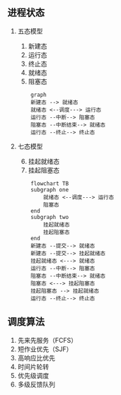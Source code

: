 ## 进程状态
1. 五态模型
	1. 新建态
	2. 运行态
	3. 终止态
	4. 就绪态
	5. 阻塞态
	```mermaid
		graph
		新建态 --> 就绪态
		就绪态 <--调度---> 运行态
		运行态 --中断--> 阻塞态
		阻塞态 --中断结束--> 就绪态
		运行态 --终止--> 终止态
	```
2. 七态模型
	
	6. 挂起就绪态
	7. 挂起阻塞态
	```mermaid
		flowchart TB
		subgraph one
			就绪态 <--调度---> 运行态
			阻塞态
		end
		subgraph two
			挂起就绪态
			挂起阻塞态
		end
		新建态 --提交--> 就绪态
		新建态 --提交--> 挂起就绪态
		挂起就绪态 <---> 就绪态
		运行态 --中断--> 阻塞态
		阻塞态 --中断结束--> 就绪态
		阻塞态 <---> 挂起阻塞态
		挂起阻塞态 --> 挂起就绪态
		运行态 --终止--> 终止态
	```

## 调度算法
1. 先来先服务（FCFS）
2. 短作业优先（SJF）
3. 高响应比优先
4. 时间片轮转
5. 优先级调度
6. 多级反馈队列
